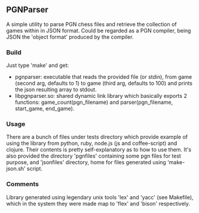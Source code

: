 ## PGNParser
A simple utility to parse PGN chess files and retrieve the collection of games
within in JSON format.
Could be regarded as a PGN compiler, being JSON the 'object format' produced by the compiler.

### Build
Just type 'make' and get:
* pgnparser: executable that reads the provided file (or stdin), from game
(second arg, defaults to 1) to game (third arg, defaults to 100) and prints
the json resulting array to stdout.
* libpgnparser.so: shared dynamic link library which basically exports 2
functions: game_count(pgn_filename) and parser(pgn_filename, start_game, 
end_game).
       
### Usage
There are a bunch of files under tests directory which provide example of using
the library from python, ruby, node.js (js and coffee-script) and clojure.
Their contents is pretty self-explanatory as to how to use them.
It's also provided the directory 'pgnfiles' containing some pgn files for test purpose, 
and 'jsonfiles' directory, home for files generated using 'make-json.sh' script.

### Comments
Library generated using legendary unix tools 'lex' and 'yacc' (see Makefile),
which in the system they were made map to 'flex' and 'bison' respectively.


